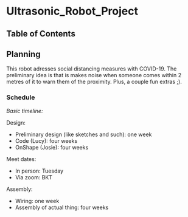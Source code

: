 # Ultrasonic_Robot_Project

## Table of Contents

## Planning

This robot adresses social distancing measures with COVID-19. The preliminary idea is that is makes noise when someone comes within 2 metres of it to warn them of the proximity. Plus, a couple fun extras ;). 

### Schedule
*Basic timeline:*

Design:
* Preliminary design (like sketches and such): one week
* Code (Lucy): four weeks
* OnShape (Josie): four weeks

Meet dates:
* In person: Tuesday
* Via zoom: BKT

Assembly: 
* Wiring: one week
* Assembly of actual thing: four weeks
